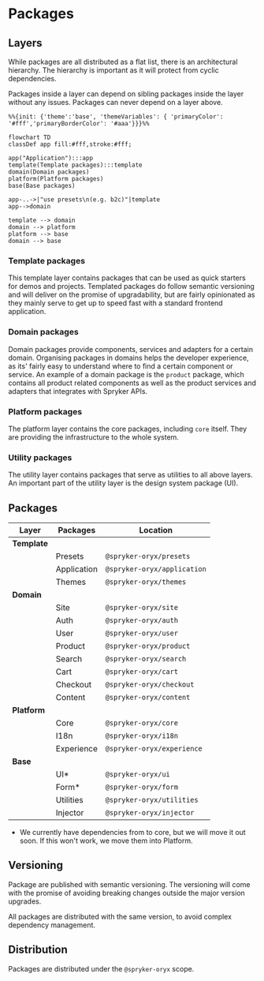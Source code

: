 # Packages

## Layers

While packages are all distributed as a flat list, there is an architectural hierarchy. The hierarchy is important as it will protect from cyclic dependencies.

Packages inside a layer can depend on sibling packages inside the layer without any issues. Packages can never depend on a layer above.

```mermaid
%%{init: {'theme':'base', 'themeVariables': { 'primaryColor': '#fff','primaryBorderColor': '#aaa'}}}%%

flowchart TD
classDef app fill:#fff,stroke:#fff;

app("Application"):::app
template(Template packages):::template
domain(Domain packages)
platform(Platform packages)
base(Base packages)

app-..->|"use presets\n(e.g. b2c)"|template
app-->domain

template --> domain
domain --> platform
platform --> base
domain --> base
```

### Template packages

This template layer contains packages that can be used as quick starters for demos and projects. Templated packages do follow semantic versioning and will deliver on the promise of upgradability, but are fairly opinionated as they mainly serve to get up to speed fast with a standard frontend application.

### Domain packages

Domain packages provide components, services and adapters for a certain domain. Organising packages in domains helps the developer experience, as its' fairly easy to understand where to find a certain component or service. An example of a domain package is the `product` package, which contains all product related components as well as the product services and adapters that integrates with Spryker APIs.

### Platform packages

The platform layer contains the core packages, including `core` itself. They are providing the infrastructure to the whole system.

### Utility packages

The utility layer contains packages that serve as utilities to all above layers. An important part of the utility layer is the design system package (UI).

## Packages

| Layer        | Packages    | Location                    |
| ------------ | ----------- | --------------------------- |
| **Template** |             |                             |
|              | Presets     | `@spryker-oryx/presets`     |
|              | Application | `@spryker-oryx/application` |
|              | Themes      | `@spryker-oryx/themes`      |
| **Domain**   |             |                             |
|              | Site        | `@spryker-oryx/site`        |
|              | Auth        | `@spryker-oryx/auth`        |
|              | User        | `@spryker-oryx/user`        |
|              | Product     | `@spryker-oryx/product`     |
|              | Search      | `@spryker-oryx/search`      |
|              | Cart        | `@spryker-oryx/cart`        |
|              | Checkout    | `@spryker-oryx/checkout`    |
|              | Content     | `@spryker-oryx/content`     |
| **Platform** |             |                             |
|              | Core        | `@spryker-oryx/core`        |
|              | I18n        | `@spryker-oryx/i18n`        |
|              | Experience  | `@spryker-oryx/experience`  |
| **Base**     |             |                             |
|              | UI\*        | `@spryker-oryx/ui`          |
|              | Form\*      | `@spryker-oryx/form`        |
|              | Utilities   | `@spryker-oryx/utilities`   |
|              | Injector    | `@spryker-oryx/injector`    |

- We currently have dependencies from to core, but we will move it out soon. If this won't work, we move them into Platform.

## Versioning

Package are published with semantic versioning. The versioning will come with the promise of avoiding breaking changes outside the major version upgrades.

All packages are distributed with the same version, to avoid complex dependency management.

## Distribution

Packages are distributed under the `@spryker-oryx` scope.
